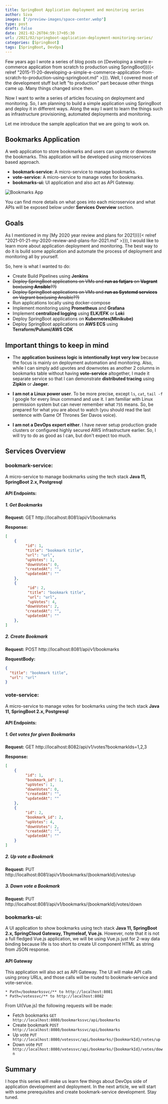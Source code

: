```yaml
---
title: SpringBoot Application deployment and monitoring series
author: Siva
images: ["/preview-images/space-center.webp"]
type: post
draft: false
date: 2021-02-26T04:59:17+05:30
url: /2021/02/springboot-application-deployment-monitoring-series/
categories: [SpringBoot]
tags: [SpringBoot, DevOps]
---
```


Few years ago I wrote a series of blog posts on [Developing a simple e-commerce application from scratch to production using SpringBoot]({{< relref "2015-11-20-developing-a-simple-e-commerce-application-from-scratch-to-production-using-springboot.md" >}}).
Well, I covered most of the development stuff but left "to production" part because other things came up. Many things changed since then.

Now I want to write a series of articles focusing on deployment and monitoring.
So, I am planning to build a simple application using SpringBoot and deploy it in different ways.
Along the way I want to learn the things such as infrastructure provisioning, automated deployments and monitoring. 

Let me introduce the sample application that we are going to work on.

## Bookmarks Application

A web application to store bookmarks and users can upvote or downvote the bookmarks.
This application will be developed using microservices based approach.

* **bookmark-service:** A micro-service to manage bookmarks.
* **vote-service:** A micro-service to manage votes for bookmarks.
* **bookmarks-ui:** UI application and also act as API Gateway.

![Bookmarks App](/images/bookmarks-app.webp "Bookmarks")

You can find more details on what goes into each microservice and what APIs will be exposed below under **Services Overview** section.

## Goals
As I mentioned in my [My 2020 year review and plans for 2021]({{< relref "2021-01-21-my-2020-review-and-plans-for-2021.md" >}}), 
I would like to learn more about application deployment and monitoring. The best way to do it is build some application and 
automate the process of deployment and monitoring all by yourself. 

So, here is what I wanted to do:

* Create Build Pipelines using **Jenkins**
* ~~Deploy SpringBoot applications on VMs and **run as fatjars** on **Vagrant** box(using **Ansible**??)~~ 
* ~~Deploy SpringBoot applications on VMs and **run as Systemd services** on Vagrant box(using Ansible??)~~
* Run applications locally using docker-compose
* Implement monitoring using **Prometheus** and **Grafana**
* Implement **centralized logging** using **ELK/EFK** or **Loki**
* Deploy SpringBoot applications on **Kubernetes(Minikube)**
* Deploy SpringBoot applications on **AWS ECS** using **Terraform/Pulumi/AWS CDK**

## Important things to keep in mind
* The **application business logic is intentionally kept very low** because the focus is mainly on deployment automation and monitoring.
  Also, while I can simply add upvotes and downvotes as another 2 columns in bookmarks table without having **vote-service** altogether, 
  I made it separate service so that I can demonstrate **distributed tracing** using **Zipkin** or **Jaeger**. 
  
* **I am not a Linux power user**. To be more precise, except `ls`, `cat`, `tail -f` I google for every linux command and use it. 
  I am familiar with Linux permission system but can never remember what `755` means. 
  So, be prepared for what you are about to watch (you should read the last sentence with Game Of Thrones Ser Davos voice). 
  
* **I am not a DevOps expert either**. I have never setup production grade clusters or configured highly secured AWS infrastructure earlier.
  So, I will try to do as good as I can, but don't expect too much.

## Services Overview

### bookmark-service: 
A micro-service to manage bookmarks using the tech stack **Java 11, SpringBoot 2.x, Postgresql**

#### API Endpoints:

##### 1. Get Bookmarks

**Request:** GET http://localhost:8081/api/v1/bookmarks

**Response:**
```json
[
    {
         "id": 1,
         "title": "bookmark title",
         "url": "url",
         "upVotes": 1,
         "downVotes": 0,
         "createdAt": "",
         "updatedAt": ""
    },
    {
          "id": 2,
          "title": "bookmark title",
          "url": "url",
          "upVotes": 4,
         "downVotes": 2,
         "createdAt": "",
         "updatedAt": ""
    },
]
```

##### 2. Create Bookmark

**Request:** POST http://localhost:8081/api/v1/bookmarks

**RequestBody:**
```json
{
  "title": "bookmark title",
  "url": "url"
}
```

### vote-service: 
A micro-service to manage votes for bookmarks using the tech stack **Java 11, SpringBoot 2.x, Postgresql**

#### API Endpoints:

##### 1. Get votes for given Bookmarks

**Request:** GET http://localhost:8082/api/v1/votes?bookmarkIds=1,2,3

**Response:**
```json
[
    {
         "id": 1,
         "bookmark_id": 1,
         "upVotes": 1,
         "downVotes": 0,
         "createdAt": "",
         "updatedAt": ""
    },
    {
         "id": 2,
         "bookmark_id": 2,
         "upVotes": 4,
         "downVotes": 2,
         "createdAt": "",
         "updatedAt": ""
    }
]
```

##### 2. Up vote a Bookmark

**Request:** PUT http://localhost:8081/api/v1/bookmarks/{bookmarkId}/votes/up

##### 3. Down vote a Bookmark

**Request:** PUT http://localhost:8081/api/v1/bookmarks/{bookmarkId}/votes/down

### bookmarks-ui: 
A UI application to show bookmarks using tech stack **Java 11, SpringBoot 2.x, SpringCloud Gateway, Thymeleaf, Vue.js**.
However, note that it is not a full fledged Vue.js application, 
we will be using Vue.js just for 2-way data binding because life is too short to create UI component HTML as string from JSON response.

#### API Gateway
This application will also act as API Gateway.
The UI will make API calls using proxy URLs, and those calls will be routed to bookmark-service and vote-service.

```
* Path=/bookmarkssvc/** to http://localhost:8081 
* Path=/votessvc/** to http://localhost:8082
```

From UI(Vue.js) the following requests will be made:
* Fetch bookmarks `GET http://localhost:8080/bookmarkssvc/api/bookmarks`
* Create bookmark `POST http://localhost:8080/bookmarkssvc/api/bookmarks`
* Up vote `PUT http://localhost:8080/votessvc/api/bookmarks/{bookmarkId}/votes/up`
* Down vote `PUT http://localhost:8080/votessvc/api/bookmarks/{bookmarkId}/votes/down`

## Summary
I hope this series will make us learn few things about DevOps side of application development and deployment.
In the next article, we will start with some prerequisites and create bookmark-service development.
Stay tuned.